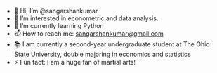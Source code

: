 - 👋 Hi, I’m @sangarshankumar
- 👀 I’m interested in econometric and data analysis.
- 🌱 I’m currently learning Python
- 📫 How to reach me: sangarshankumar@gmail.com
- 📚 I am currently a second-year undergraduate student at The Ohio State University, double majoring in economics and statistics
- ⚡ Fun fact: I am a huge fan of martial arts!

<!---
sangarshankumar/sangarshankumar is a ✨ special ✨ repository because its `README.md` (this file) appears on your GitHub profile.
You can click the Preview link to take a look at your changes.
--->

